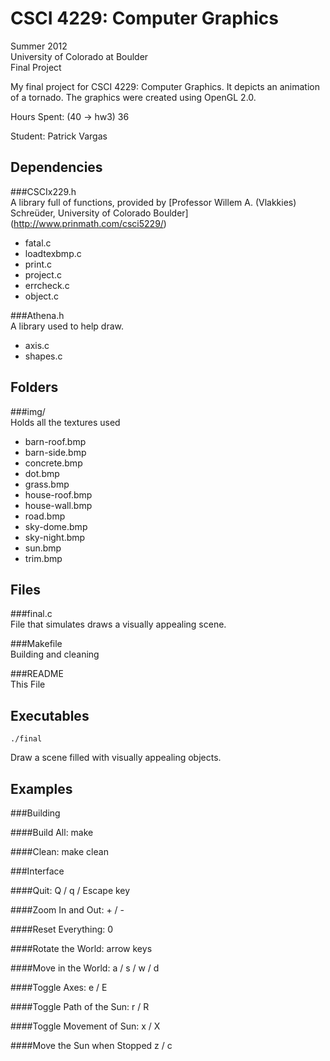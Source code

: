 CSCI 4229: Computer Graphics
=================
Summer 2012  
University of Colorado at Boulder  
Final Project  

My final project for CSCI 4229: Computer Graphics. It depicts an animation of a tornado. The graphics were created using OpenGL 2.0.

Hours Spent: (40 -> hw3) 36

Student: Patrick Vargas  

Dependencies
------------

###CSCIx229.h  
A library full of functions, provided by [Professor Willem A. (Vlakkies) Schreüder, University of Colorado Boulder] (http://www.prinmath.com/csci5229/)
 * fatal.c
 * loadtexbmp.c 
 * print.c
 * project.c
 * errcheck.c
 * object.c

###Athena.h  
A library used to help draw.
 * axis.c
 * shapes.c

Folders
-------
###img/  
Holds all the textures used
 * barn-roof.bmp
 * barn-side.bmp
 * concrete.bmp
 * dot.bmp
 * grass.bmp
 * house-roof.bmp
 * house-wall.bmp
 * road.bmp
 * sky-dome.bmp
 * sky-night.bmp
 * sun.bmp
 * trim.bmp

Files
-----
###final.c  
File that simulates draws a visually appealing scene.

###Makefile  
Building and cleaning

###README  
This File

Executables
-----------
    ./final
Draw a scene filled with visually appealing objects.

Examples
--------

###Building  

####Build All:
    make

####Clean:
    make clean

###Interface  

####Quit:
    Q / q / Escape key

####Zoom In and Out:
    + / -

####Reset Everything:
    0

####Rotate the World:
    arrow keys

####Move in the World:
    a / s / w / d

####Toggle Axes:
    e / E

####Toggle Path of the Sun:
    r / R

####Toggle Movement of Sun:
    x / X

####Move the Sun when Stopped
    z / c
